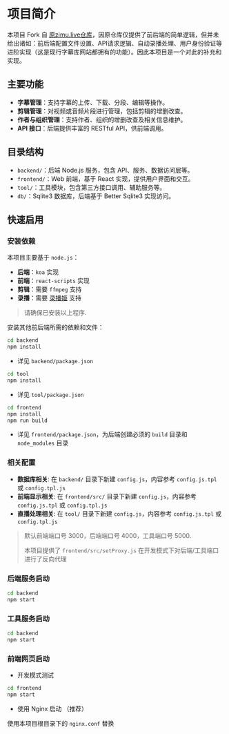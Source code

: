 # 项目简介

本项目 Fork 自 [原zimu.live仓库](https://github.com/sixiwanzi-live/zmdb)，因原仓库仅提供了前后端的简单逻辑，但并未给出诸如：前后端配置文件设置、API请求逻辑、自动录播处理、用户身份验证等进阶实现（这是现行字幕库网站都拥有的功能）。因此本项目是一个对此的补充和实现。

## 主要功能

- **字幕管理**：支持字幕的上传、下载、分段、编辑等操作。
- **剪辑管理**：对视频或音频片段进行管理，包括剪辑的增删改查。
- **作者与组织管理**：支持作者、组织的增删改查及相关信息维护。
- **API 接口**：后端提供丰富的 RESTful API，供前端调用。

## 目录结构

- `backend/`：后端 Node.js 服务，包含 API、服务、数据访问层等。
- `frontend/`：Web 前端，基于 React 实现，提供用户界面和交互。
- `tool/`：工具模块，包含第三方接口调用、辅助服务等。
- `db/`：Sqlite3 数据库，后端基于 Better Sqlite3 实现访问。

## 快速启用

### 安装依赖
本项目主要基于 `node.js`：

- **后端**：`koa` 实现
- **前端**：`react-scripts` 实现
- **剪辑**：需要 `ffmpeg` 支持
- **录播**：需要 [录播姬](https://github.com/BililiveRecorder/BililiveRecorder) 支持

> 请确保已安装以上程序.

安装其他前后端所需的依赖和文件：
```bash
cd backend
npm install
```
- 详见 `backend/package.json`

```bash
cd tool
npm install
```
- 详见 `tool/package.json`

```bash
cd frontend
npm install
npm run build
```
- 详见 `frontend/package.json`，为后端创建必须的 `build` 目录和 `node_modules` 目录


### 相关配置
- **数据库相关**: 在 `backend/` 目录下新建 `config.js`，内容参考 `config.js.tpl` 或 `config.tpl.js`
- **前端显示相关**: 在 `frontend/src/` 目录下新建 `config.js`，内容参考 `config.js.tpl` 或 `config.tpl.js`
- **直播处理相关**: 在 `tool/` 目录下新建 `config.js`，内容参考 `config.js.tpl` 或 `config.tpl.js`

> 默认前端端口号 3000，后端端口号 4000，工具端口号 5000.
> 
> 本项目提供了 `frontend/src/setProxy.js` 在开发模式下对后端/工具端口进行了反向代理

### 后端服务启动

```bash
cd backend
npm start
```

### 工具服务启动

```bash
cd backend
npm start
```

### 前端网页启动

- 开发模式测试

```bash
cd frontend
npm start
```

- 使用 Nginx 启动 （推荐）

使用本项目根目录下的 `nginx.conf` 替换